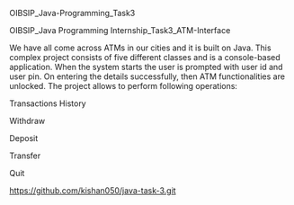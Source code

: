 OIBSIP_Java-Programming_Task3

OIBSIP_Java Programming Internship_Task3_ATM-Interface

We have all come across ATMs in our cities and it is built on Java. This complex project consists of five different classes and is a console-based application. When the system starts the user is prompted with user id and user pin. On entering the details successfully, then ATM functionalities are unlocked. The project allows to perform following operations:

Transactions History

Withdraw

Deposit

Transfer

Quit

https://github.com/kishan050/java-task-3.git
